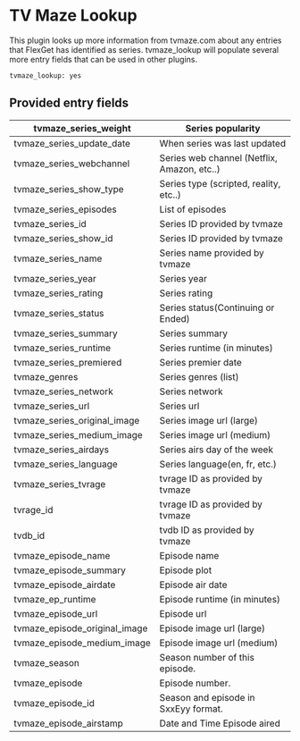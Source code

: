 # TV Maze Lookup
This plugin looks up more information from tvmaze.com about any entries that FlexGet has identified as series. tvmaze_lookup will populate several more entry fields that can be used in other plugins.

```
tvmaze_lookup: yes
```


## Provided entry fields

| tvmaze_series_weight | Series popularity |
| --- | --- |
| tvmaze_series_update_date | When series was last updated |
| tvmaze_series_webchannel | Series web channel (Netflix, Amazon, etc..) |
| tvmaze_series_show_type | Series type (scripted, reality, etc..) |
| tvmaze_series_episodes | List of episodes |
| tvmaze_series_id | Series ID provided by tvmaze |
| tvmaze_series_show_id | Series ID provided by tvmaze |
| tvmaze_series_name | Series name provided by tvmaze |
| tvmaze_series_year | Series year |
| tvmaze_series_rating | Series rating |
| tvmaze_series_status | Series status(Continuing or Ended) |
| tvmaze_series_summary | Series summary |
| tvmaze_series_runtime | Series runtime (in minutes) |
| tvmaze_series_premiered | Series premier date |
| tvmaze_genres | Series genres (list) |
| tvmaze_series_network | Series network |
| tvmaze_series_url | Series url |
| tvmaze_series_original_image | Series image url (large) |
| tvmaze_series_medium_image | Series image url (medium) |
| tvmaze_series_airdays | Series airs day of the week |
| tvmaze_series_language | Series language(en, fr, etc.) |
| tvmaze_series_tvrage | tvrage ID as provided by tvmaze |
| tvrage_id | tvrage ID as provided by tvmaze |
| tvdb_id | tvdb ID as provided by tvmaze |
| tvmaze_episode_name | Episode name |
| tvmaze_episode_summary | Episode plot |
| tvmaze_episode_airdate | Episode air date |
| tvmaze_ep_runtime | Episode runtime (in minutes) |
| tvmaze_episode_url | Episode url |
| tvmaze_episode_original_image | Episode image url (large) |
| tvmaze_episode_medium_image | Episode image url (medium) |
| tvmaze_season | Season number of this episode. |
| tvmaze_episode | Episode number. |
| tvmaze_episode_id | Season and episode in SxxEyy format. |
| tvmaze_episode_airstamp | Date and Time Episode aired |
